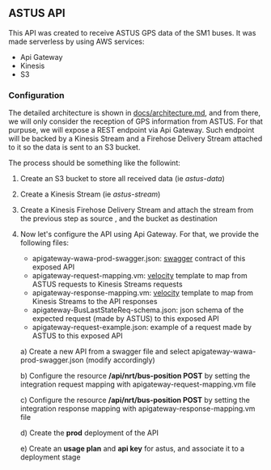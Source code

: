 ## ASTUS API

This API was created to receive ASTUS GPS data of the SM1 buses. 
It was made serverless by using AWS services: 

- Api Gateway
- Kinesis
- S3

### Configuration

The detailed architecture is shown in [docs/architecture.md](../../docs/architecture.md), and from there, we will only consider the reception of GPS information from ASTUS. 
For that purpuse, we will expose a REST endpoint via Api Gateway. Such endpoint will be backed by a Kinesis Stream and a Firehose Delivery Stream attached to it so the data is sent to an S3 bucket.

The process should be something like the followint:

1. Create an S3 bucket to store all received data (ie _astus-data_)
2. Create a Kinesis Stream (ie _astus-stream_)
3. Create a Kinesis Firehose Delivery Stream and attach the stream from the previous step as source , and the bucket as destination
4. Now let's configure the API using Api Gateway. For that, we provide the following files:

    - apigateway-wawa-prod-swagger.json: [swagger](https://swagger.io/) contract of this exposed API
    - apigateway-request-mapping.vm: [velocity](http://velocity.apache.org/) template to map from ASTUS requests to Kinesis Streams requests
    - apigateway-response-mapping.vm: [velocity](http://velocity.apache.org/) template to map from Kinesis Streams to the API responses
    - apigateway-BusLastStateReq-schema.json: json schema of the expected request (made by ASTUS) to this exposed API
    - apigateway-request-example.json: example of a request made by ASTUS to this exposed API

    a) Create a new API from a swagger file and select apigateway-wawa-prod-swagger.json (modify accordingly)

    b) Configure the resource **/api/nrt/bus-position POST** by setting the integration request mapping with apigateway-request-mapping.vm file

    c) Configure the resource **/api/nrt/bus-position POST** by setting the integration response mapping with apigateway-response-mapping.vm file

    d) Create the **prod** deployment of the API

    e) Create an **usage plan** and **api key** for astus, and associate it to a deployment stage

    

